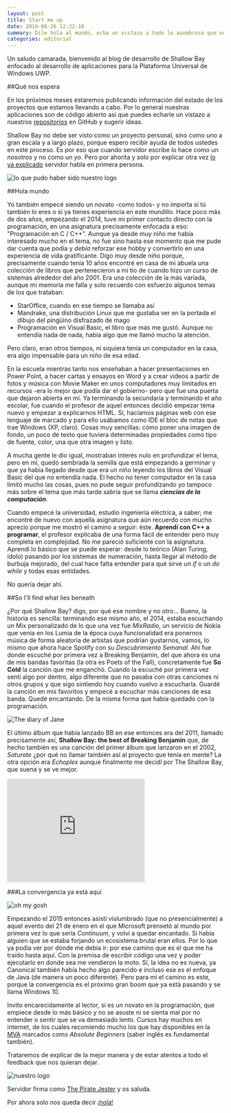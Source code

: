 ```yaml
---
layout: post
title: Start me up
date: 2016-06-26 12:32:18
summary: Dile hola al mundo, echa un vistazo a todo lo asombroso que nos espera en esta bahía superficial y por qué hemos llegado hasta aquí
categories: editorial
---
```

Un saludo camarada, bienvenido al blog de desarrollo de Shallow Bay enfocado al desarrollo de aplicaciones para la Plataforma Universal de Windows UWP.

##Qué nos espera


En los próximos meses estaremos publicando información del estado de los proyectos que estamos llevando a cabo. Por lo general nuestras aplicaciones son de código abierto así que puedes echarle un vistazo a nuestros [repositorios](http://github.com/theshallowbay) en GitHub y sugerir ideas.

Shallow Bay no debe ser visto como un proyecto personal, sino como uno a gran escala y a largo plazo, porque espero recibir ayuda de todos ustedes en este proceso. Es por eso que cuando servidor escribe lo hace como un *nosotros* y no como un *yo*. Pero por ahorita y solo por explicar otra vez [lo ya explicado](http://blog.theshallowbay.co/about/) servidor habla en primera persona.

![lo que pudo haber sido nuestro logo](https://scontent.feoh1-1.fna.fbcdn.net/v/t1.0-9/1013633_1086397184723714_586037629802115546_n.png?oh=1a4bf2e770700e55264e53bd9439e13b&oe=5860A6DF)

##Hola mundo


Yo también empecé siendo un novato -como todos- y no importa si tú también lo eres o si ya tienes experiencia en este mundillo. Hace poco más de dos años, empezando el 2014, tuve mi primer contacto directo con la programación, en una asignatura precisamente enfocada a eso: "Programación en C / C++". Aunque ya desde muy niño me había interesado mucho en el tema, no fue sino hasta ese momento que me pude dar cuenta que podía y *debía* reforzar ese hobby y convertirlo en una experiencia de vida gratificante. Digo muy desde niño porque, precisamente cuando tenía 10 años encontré en casa de mi abuela una colección de libros que pertenecieron a mi tío de cuando hizo un curso de sistemas alrededor del año 2001. Era una colección de la más variada, aunque mi memoria me falla y solo recuerdo con esfuerzo algunos temas de los que trataban: 

 - StarOffice, cuando en ese tiempo se llamaba así
 - Mandrake, una distribución Linux que me gustaba ver en la portada el dibujo del pingüino disfrazado de mago
 - Programación en Visual Basic, el libro que más me gustó. Aunque no entendía nada de nada, había algo que me llamó mucho la atención.

Pero claro, eran otros tiempos, ni siquiera tenía un computador en la casa, era algo impensable para un niño de esa edad.

En la escuela mientras tanto nos enseñaban a hacer presentaciones en Power Point, a hacer cartas y ensayos en Word y a crear videos a partir de fotos y música con Movie Maker en unos computadores muy limitados en recursos -era lo mejor que podía dar el gobierno- pero que fue una puerta que dejaron abierta en mí. Ya terminando la secundaria y terminando el año escolar, fue cuando el profesor de aquel entonces decidió empezar tema nuevo y empezar a explicarnos HTML. Sí, hacíamos páginas web con ese lenguaje de marcado y para ello usábamos como IDE el bloc de notas que trae Windows (XP, claro). Cosas muy sencillas: cómo poner una imagen de fondo, un poco de texto que tuviera determinadas propiedades como tipo de fuente, color, una que otra imagen y listo.

A mucha gente le dio igual, mostraban interés nulo en profundizar el tema, pero en mí, quedó sembrada la semilla que está empezando a germinar y que ya había llegado desde que era un niño leyendo los libros del Visual Basic del que no entendía nada. El hecho no tener computador en la casa limitó mucho las cosas, pues no pude seguir profundizando yo tampoco más sobre el tema que más tarde sabría que se llama ***ciencias de la computación***.

Cuando empecé la universidad, estudio ingeniería eléctrica, a saber; me encontré de nuevo con aquella asignatura que aún recuerdo con mucho aprecio porque me mostró el camino a seguir: éste. **Aprendí con C++ a programar**, el profesor explicaba de una forma fácil de entender pero muy completa en complejidad. No me pareció suficiente con la asignatura. Aprendí lo básico que se puede esperar: desde lo teórico (Alan Turing, ídolo) pasando por los sistemas de numeración, hasta llegar al método de burbuja mejorado, del cual hace falta entender para qué sirve un *if* o un *do while* y todas esas entidades.

No quería dejar ahí.

##So I'll find what lies beneath


¿Por qué Shallow Bay? digo, por qué ese nombre y no otro...
Bueno, la historia es sencilla: terminando ese mismo año, el 2014, estaba escuchando un Mix personalizado de lo que una vez fue *MixRadio*, un servicio de Nokia que venía en los Lumia de la época cuya funcionalidad era ponernos música de forma aleatoria de artistas que podrían gustarnos, vamos, lo mismo que ahora hace Spotify con su *Descubrimiento Semanal*. 
Ahí fue donde escuché por primera vez a Breaking Benjamin, del que ahora es una de mis bandas favoritas (la otra es Poets of the Fall), concretamente fue **So Cold** la canción que me enganchó. Cuando la escuché por primera vez sentí algo por dentro, algo diferente que no pasaba con otras canciones ni otros grupos y que sigo sintiendo hoy cuando vuelvo a escucharla.
Guardé la canción en mis favoritos y empecé a escuchar más canciones de esa banda. Quedé encantando. De la misma forma que había quedado con la programación.


![The diary of Jane](https://pbs.twimg.com/media/B05FMUGIUAAq3pT.jpg)

El último álbum que había lanzado BB en ese entonces era del 2011, llamado precisamente así, **Shallow Bay: the best of Breaking Benjamin** que, de hecho también es una canción del primer álbum que lanzaron en el 2002, *Saturate* ¿por qué no llamar también así al proyecto que tenía en mente?
La otra opción era *Echoplex* aunque finalmente me decidí por The Shallow Bay, que suena y se ve mejor.

<iframe width="320" height="240" src="https://www.youtube.com/embed/rTiGlNDnOtE" frameborder="0" allowfullscreen></iframe>

###La convergencia ya está aquí

![oh my gosh](http://www.microsoftinsider.es/wp-content/uploads/2015/07/AP417796817845.jpg)

Empezando el 2015 entonces asistí vislumbrado (que no presencialmente) a aquel evento del 21 de enero en el que Microsoft prensetó al mundo por primera vez lo que sería *Continuum*, y volví a quedar encantado. Si había alguien que se estaba forjando un ecosistema brutal eran ellos. Por lo que ya podía ver por dónde me debía ir: por ese camino que es el que me ha traído hasta aquí. Con la premisa de escribir código una vez y poder ejecutarlo en donde sea me vendieron la moto. Sí, la idea no es nueva, ya Canonical también había hecho algo parecido e incluso ese es el enfoque de Java (de manera un poco diferente). Pero para mí el camino es este, porque la convergencia es el próximo gran boom que ya está pasando y se llama Windows 10.

Invito encarecidamente al lector, si es un novato en la programación, que empiece desde lo más básico y no se asuste ni se sienta mal por no entender o sentir que se va demasiado lento. Cursos hay muchos en internet, de los cuales recomiendo mucho los que hay disponibles en la [MVA](http://mva.microsoft.com) marcados como *Absolute Beginners* (saber inglés es fundamental también).

Trataremos de explicar de la mejor manera y de estar atentos a todo el feedback que nos quieran dejar.

![nuestro logo](https://scontent.feoh1-1.fna.fbcdn.net/v/t1.0-9/12020035_1119772824719483_4384336744770996602_n.png?oh=797164bf429e01e1aad4b8c18b3a43d4&oe=586BD9C7)

Servidor firma como [The Pirate Jester](https://twitter.com/thepiratejester) y os saluda.

Por ahora solo nos queda decir [¡hola!](https://www.facebook.com/theshallowbay/)